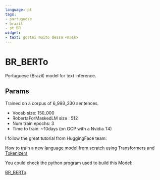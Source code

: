 ```yaml
---
language: pt
tags:
- portuguese
- brazil
- pt_BR
widget:
- text: gostei muito dessa <mask>
---
```


# BR_BERTo

Portuguese (Brazil) model for text inference.

## Params

Trained on a corpus of 6_993_330 sentences.

- Vocab size: 150_000
- RobertaForMaskedLM  size : 512
- Num train epochs: 3
- Time to train: ~10days (on GCP with a Nvidia T4)

I follow the great tutorial from HuggingFace team:

[How to train a new language model from scratch using Transformers and Tokenizers](https://huggingface.co/blog/how-to-train)

You could check the python program used to build this Model:

[BR_BERTo](https://github.com/rdenadai/BR-BERTo)
